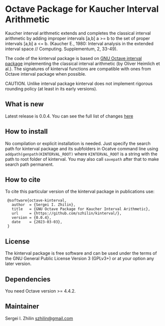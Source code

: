 Octave Package for Kaucher Interval Arithmetic
===============================================

 Kaucher interval arithmetic extends and completes the classical interval arithmetic 
 by adding improper intervals [a,b] a >= b to the set of proper intervals [a,b] a <= b. 
 (Kaucher E., 1980: Interval analysis in the extended interval space // Computing. 
 Supplementum, 2, 33-49).

 The code of the kinterval package is based on [GNU Octave interval package](https://octave.sourceforge.io/interval/) implementing 
 the classical interval arithmetic (by Oliver Heimlich et al.). The signatures of kinterval 
 functions are compatible with ones from Octave interval package when possible.

 CAUTION. Unlike interval package kinterval does not implement rigorous
 rounding policy (at least in its early versions).

What is new
-----------
Latest release is 0.0.4. You can see the full list of changes [here](NEWS)

How to install
--------------
No compilation or explicit installation is needed. Just specify the search path for kinterval package and its subfolders in Ocatve command line using `addpath(genpath(KINTERVAL_ROOT)` where `KINTERVAL_ROOT` is a string with the path to root folder of kinterval. You may also call `savepath` after that to make search path permanent.

How to cite
-----------
To cite this particular version of the kinterval package in publications use:

     @software{octave-kinterval,
       author  = {Sergei I. Zhilin},
       title   = {GNU Octave Package for Kaucher Interval Arithmetic},
       url     = {https://github.com/szhilin/kinterval/},
       version = {0.0.4},
       date    = {2023-03-03},
     }

License
-------
The kinterval package is free software and can be used under the terms of
the GNU General Public License Version 3 (GPLv3+) or at your option any later
version. 

Dependencies
------------
You need Octave version >= 4.4.2.

Maintainer
----------
Sergei I. Zhilin <szhilin@gmail.com>
